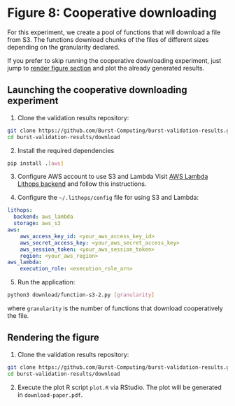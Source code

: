 # Figure 8: Cooperative downloading

For this experiment, we create a pool of functions that will download a file from S3. The functions download chunks of the files of different sizes depending on the granularity declared.

If you prefer to skip running the cooperative downloading experiment, just jump to [render figure section](#rendering-the-figure) and plot the already generated results.

## Launching the cooperative downloading experiment 
1. Clone the validation results repository:
```bash
git clone https://github.com/Burst-Computing/burst-validation-results.git
cd burst-validation-results/download
```

2. Install the required dependencies
```bash
pip install .[aws]
```

3. Configure AWS account to use S3 and Lambda 
Visit [AWS Lambda Lithops backend](https://lithops-cloud.github.io/docs/source/compute_config/aws_lambda.html#configuration) and follow this instructions.
 
4. Configure the `~/.lithops/config` file for using S3 and Lambda:
```yaml
lithops:
  backend: aws_lambda
  storage: aws_s3
aws:
    aws_access_key_id: <your_aws_access_key_id>
    aws_secret_access_key: <your_aws_secret_access_key>
    aws_session_token: <your_aws_session_token>
    region: <your_aws_region>
aws_lambda:
    execution_role: <execution_role_arn>
```

5. Run the application:
```bash
python3 download/function-s3-2.py [granularity]
```
where `granularity` is the number of functions that download cooperatively the file.


## Rendering the figure
1. Clone the validation results repository:
```bash
git clone https://github.com/Burst-Computing/burst-validation-results.git
cd burst-validation-results/download
```

2. Execute the plot R script `plot.R` via RStudio. The plot will be generated in `download-paper.pdf`.